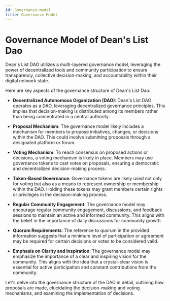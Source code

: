 ```yaml
---
id: Governance-model
title: Governance Model
---
```


# Governance Model of Dean's List Dao

Dean's List DAO utilizes a multi-layered governance model, leveraging the power of decentralized tools and community participation to ensure transparency, collective decision-making, and accountability within their digital network state. 

Here are key aspects of the governance structure of Dean's List Dao:

* **Decentralized Autonomous Organization (DAO)**: Dean's List DAO operates as a DAO, leveraging decentralized governance principles. This implies that decision-making is distributed among its members rather than being concentrated in a central authority.

* **Proposal Mechanism**: The governance model likely includes a mechanism for members to propose initiatives, changes, or decisions within the DAO. This could involve submitting proposals through a designated platform or forum.

* **Voting Mechanism**: To reach consensus on proposed actions or decisions, a voting mechanism is likely in place. Members may use governance tokens to cast votes on proposals, ensuring a democratic and decentralized decision-making process.

* **Token-Based Governance**: Governance tokens are likely used not only for voting but also as a means to represent ownership or membership within the DAO. Holding these tokens may grant members certain rights or privileges in the decision-making process.

* **Regular Community Engagement**: The governance model may encourage regular community engagement, discussions, and feedback sessions to maintain an active and informed community. This aligns with the belief in the importance of daily discussions for community growth.

* **Quorum Requirements**: The reference to quorum in the provided information suggests that a minimum level of participation or agreement may be required for certain decisions or votes to be considered valid.

* **Emphasis on Clarity and Inspiration**: The governance model may emphasize the importance of a clear and inspiring vision for the community. This aligns with the idea that a crystal-clear vision is essential for active participation and constant contributions from the community.


Let's delve into the governance structure of the DAO in detail, outlining how proposals are made, elucidating the decision-making and voting mechanisms, and examining the implementation of decisions.

